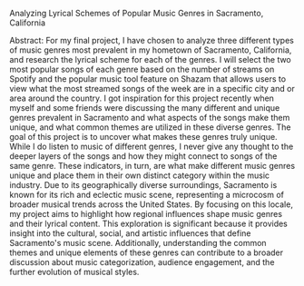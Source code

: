Analyzing Lyrical Schemes of Popular Music Genres in Sacramento, California



Abstract:
For my final project, I have chosen to analyze three different types of music genres most prevalent in my hometown of Sacramento, California, and research the lyrical scheme for each of the genres. 
I will select the two most popular songs of each genre based on the number of streams on Spotify and the popular music tool feature on Shazam that allows users to view what the most streamed songs 
of the week are in a specific city and or area around the country. I got inspiration for this project recently when myself and some friends were discussing the many different and unique genres prevalent 
in Sacramento and what aspects of the songs make them unique, and what common themes are utilized in these diverse genres. The goal of this project is to uncover what makes these genres truly unique. 
While I do listen to music of different genres, I never give any thought to the deeper layers of the songs and how they might connect to songs of the same genre. These indicators, in turn, are what make 
different music genres unique and place them in their own distinct category within the music industry.  Due to its geographically diverse surroundings, Sacramento is known for its rich and eclectic music 
scene, representing a microcosm of broader musical trends across the United States. By focusing on this locale, my project aims to highlight how regional influences shape music genres and their lyrical 
content. This exploration is significant because it provides insight into the cultural, social, and artistic influences that define Sacramento's music scene. Additionally, understanding the common themes 
and unique elements of these genres can contribute to a broader discussion about music categorization, audience engagement, and the further evolution of musical styles. 

